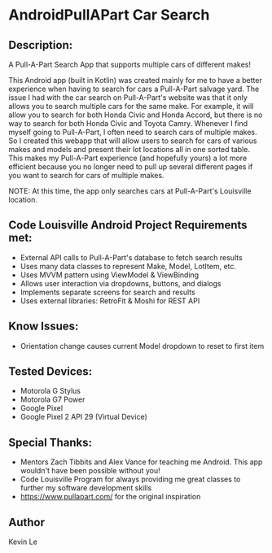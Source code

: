 # AndroidPullAPart Car Search

## Description:
A Pull-A-Part Search App that supports multiple cars of different makes!

This Android app (built in Kotlin) was created mainly for me to have a better experience when having to search for cars a Pull-A-Part salvage yard. The issue I had with the car search on Pull-A-Part's website was that it only allows you to search multiple cars for the same make. For example, it will allow you to search for both Honda Civic and Honda Accord, but there is no way to search for both Honda Civic and Toyota Camry. Whenever I find myself going to Pull-A-Part, I often need to search cars of multiple makes. So I created this webapp that will allow users to search for cars of various makes and models and present their lot locations all in one sorted table. This makes my Pull-A-Part experience (and hopefully yours) a lot more efficient because you no longer need to pull up several different pages if you want to search for cars of multiple makes.

NOTE: At this time, the app only searches cars at Pull-A-Part's Louisville location.

## Code Louisville Android Project Requirements met:
- External API calls to Pull-A-Part's database to fetch search results
- Uses many data classes to represent Make, Model, LotItem, etc.
- Uses MVVM pattern using ViewModel & ViewBinding
- Allows user interaction via dropdowns, buttons, and dialogs
- Implements separate screens for search and results
- Uses external libraries: RetroFit & Moshi for REST API

## Know Issues:
- Orientation change causes current Model dropdown to reset to first item

## Tested Devices:
- Motorola G Stylus
- Motorola G7 Power
- Google Pixel
- Google Pixel 2 API 29 (Virtual Device)

## Special Thanks:
- Mentors Zach Tibbits and Alex Vance for teaching me Android. This app wouldn't have been possible without you!
- Code Louisville Program for always providing me great classes to further my software development skills
- https://www.pullapart.com/ for the original inspiration

## Author
Kevin Le
